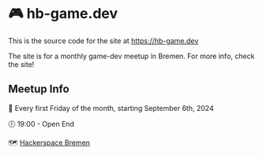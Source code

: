 # 🎮 hb-game.dev

This is the source code for the site at https://hb-game.dev

The site is for a monthly game-dev meetup in Bremen. For more info, check the site!

## Meetup Info

📆 Every first Friday of the month, starting September 6th, 2024

🕖 19:00 - Open End

🗺️ [Hackerspace Bremen](https://www.hackerspace-bremen.de/)
